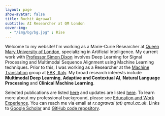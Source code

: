 ```yaml
---
layout: page
show-avatar: false
title: Ruchit Agrawal
subtitle: AI Researcher at QM London
cover-img: 
  - "/img/bg/bg.jpg" : Rise
---
```


Welcome to my website! I'm working as a Marie-Curie Researcher at [Queen Mary University of London](https://www.qmul.ac.uk/), specializing in Artificial Intelligence. My current work with [Professor Simon Dixon](http://www.eecs.qmul.ac.uk/~simond/) involves Deep Learning for Signal Processing and Multimodal Sequence Alignment using Machine Learning techniques. Prior to this, I was working as a Researcher at the [Machine Translation](https://ict.fbk.eu/units/hlt-mt/) group at [FBK, Italy](https://www.fbk.eu/en/). My broad research interests include **Multimodal Deep Learning**, **Adaptive and Contextual AI**, **Natural Language Processing** and **Clinical Machine Learning**. 

Selected publications are listed [here](/publications) and updates are listed [here](/news). To learn more about my professional background, please see [Education and Work Experience](/background). 
You can reach me via email at _r.r.agrawal (at) qmul.ac.uk_. Links to [Google Scholar](https://scholar.google.com/citations?user=2txekSkAAAAJ&hl=en) and [GitHub code repository](https://github.com/rragrawal).
